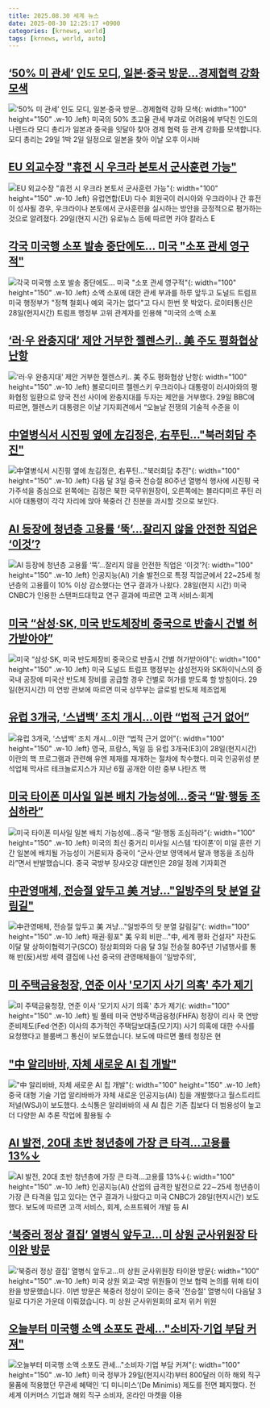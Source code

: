 ```yaml
---
title: 2025.08.30 세계 뉴스
date: 2025-08-30 12:25:17 +0900
categories: [krnews, world]
tags: [krnews, world, auto]
---
```

## [‘50% 미 관세’ 인도 모디, 일본·중국 방문…경제협력 강화 모색](https://n.news.naver.com/mnews/article/056/0012018883)

![‘50% 미 관세’ 인도 모디, 일본·중국 방문…경제협력 강화 모색](https://mimgnews.pstatic.net/image/origin/056/2025/08/29/12018883.jpg?type=nf220_150){: width="100" height="150" .w-10 .left}
미국의 50% 초고율 관세 부과로 어려움에 부닥친 인도의 나렌드라 모디 총리가 일본과 중국을 잇달아 찾아 경제 협력 등 관계 강화를 모색합니다. 모디 총리는 29일 1박 2일 일정으로 일본을 찾아 이날 오후 이시바

## [EU 외교수장 "휴전 시 우크라 본토서 군사훈련 가능"](https://n.news.naver.com/mnews/article/003/0013450985)

![EU 외교수장 "휴전 시 우크라 본토서 군사훈련 가능"](https://mimgnews.pstatic.net/image/origin/003/2025/08/30/13450985.jpg?type=nf220_150){: width="100" height="150" .w-10 .left}
유럽연합(EU) 다수 회원국이 러시아와 우크라이나 간 휴전이 성사될 경우, 우크라이나 본토에서 군사훈련을 실시하는 방안을 긍정적으로 평가하는 것으로 알려졌다. 29일(현지 시간) 유로뉴스 등에 따르면 카야 칼라스 E

## [각국 미국행 소포 발송 중단에도… 미국 "소포 관세 영구적"](https://n.news.naver.com/mnews/article/469/0000884222)

![각국 미국행 소포 발송 중단에도… 미국 "소포 관세 영구적"](https://mimgnews.pstatic.net/image/origin/469/2025/08/29/884222.jpg?type=nf220_150){: width="100" height="150" .w-10 .left}
소액 소포에 대한 관세 부과를 하루 앞두고 도널드 트럼프 미국 행정부가 "정책 철회나 예외 국가는 없다"고 다시 한번 못 박았다. 로이터통신은 28일(현지시간) 트럼프 행정부 고위 관계자를 인용해 "미국의 소액 소포

## [‘러·우 완충지대’ 제안 거부한 젤렌스키.. 美 주도 평화협상 난항](https://n.news.naver.com/mnews/article/023/0003926231)

![‘러·우 완충지대’ 제안 거부한 젤렌스키.. 美 주도 평화협상 난항](https://mimgnews.pstatic.net/image/origin/023/2025/08/30/3926231.jpg?type=nf220_150){: width="100" height="150" .w-10 .left}
볼로디미르 젤렌스키 우크라이나 대통령이 러시아와의 평화협정 일환으로 양국 전선 사이에 완충지대를 두자는 제안을 거부했다. 29일 BBC에 따르면, 젤렌스키 대통령은 이날 기자회견에서 “오늘날 전쟁의 기술적 수준을 이

## [中열병식서 시진핑 옆에 左김정은, 右푸틴…"북러회담 추진"](https://n.news.naver.com/mnews/article/011/0004526964)

![中열병식서 시진핑 옆에 左김정은, 右푸틴…"북러회담 추진"](https://mimgnews.pstatic.net/image/origin/011/2025/08/30/4526964.jpg?type=nf220_150){: width="100" height="150" .w-10 .left}
다음 달 3일 중국 전승절 80주년 열병식 행사에 시진핑 국가주석을 중심으로 왼쪽에는 김정은 북한 국무위원장이, 오른쪽에는 블라디미르 푸틴 러시아 대통령이 각각 자리에 앉아 북중러 간 친분을 과시할 것으로 보인다.

## [AI 등장에 청년층 고용률 ‘뚝’…잘리지 않을 안전한 직업은 ‘이것’?](https://n.news.naver.com/mnews/article/011/0004527011)

![AI 등장에 청년층 고용률 ‘뚝’…잘리지 않을 안전한 직업은 ‘이것’?](https://mimgnews.pstatic.net/image/origin/011/2025/08/30/4527011.jpg?type=nf220_150){: width="100" height="150" .w-10 .left}
인공지능(AI) 기술 발전으로 특정 직업군에서 22~25세 청년층의 고용률이 10% 이상 감소했다는 연구 결과가 나왔다. 28일(현지 시간) 미국 CNBC가 인용한 스탠퍼드대학교 연구 결과에 따르면 고객 서비스·회계

## [미국 “삼성·SK, 미국 반도체장비 중국으로 반출시 건별 허가받아야”](https://n.news.naver.com/mnews/article/009/0005549968)

![미국 “삼성·SK, 미국 반도체장비 중국으로 반출시 건별 허가받아야”](https://mimgnews.pstatic.net/image/origin/009/2025/08/29/5549968.jpg?type=nf220_150){: width="100" height="150" .w-10 .left}
미국 도널드 트럼프 행정부는 삼성전자와 SK하이닉스의 중국내 공장에 미국산 반도체 장비를 공급할 경우 건별로 허가를 받도록 할 방침이다. 29일(현지시간) 미 연방 관보에 따르면 미국 상무부는 글로벌 반도체 제조업체

## [유럽 3개국, ‘스냅백’ 조치 개시…이란 “법적 근거 없어”](https://n.news.naver.com/mnews/article/018/0006101315)

![유럽 3개국, ‘스냅백’ 조치 개시…이란 “법적 근거 없어”](https://mimgnews.pstatic.net/image/origin/018/2025/08/29/6101315.jpg?type=nf220_150){: width="100" height="150" .w-10 .left}
영국, 프랑스, 독일 등 유럽 3개국(E3)이 28일(현지시간) 이란의 핵 프로그램과 관련해 유엔 제재를 재개하는 절차에 착수했다. 미국 인공위성 분석업체 막사르 테크놀로지스가 지난 6월 공개한 이란 중부 나탄즈 핵

## [미국 타이폰 미사일 일본 배치 가능성에…중국 “말·행동 조심하라”](https://n.news.naver.com/mnews/article/056/0012018803)

![미국 타이폰 미사일 일본 배치 가능성에…중국 “말·행동 조심하라”](https://mimgnews.pstatic.net/image/origin/056/2025/08/29/12018803.jpg?type=nf220_150){: width="100" height="150" .w-10 .left}
미국의 최신 중거리 미사일 시스템 ‘타이폰’이 미일 훈련 기간 일본에 배치될 가능성이 거론되자 중국이 “군사·안보 영역에서 말과 행동을 조심하라”면서 반발했습니다. 중국 국방부 장샤오강 대변인은 28일 정례 기자회견

## [中관영매체, 전승절 앞두고 美 겨냥…"일방주의 탓 분열 갈림길"](https://n.news.naver.com/mnews/article/001/0015594576)

![中관영매체, 전승절 앞두고 美 겨냥…"일방주의 탓 분열 갈림길"](https://mimgnews.pstatic.net/image/origin/001/2025/08/29/15594576.jpg?type=nf220_150){: width="100" height="150" .w-10 .left}
패권·횡포" 美 우회 비판…"中, 세계 평화 건설자" 자찬도 이달 말 상하이협력기구(SCO) 정상회의와 다음 달 3일 전승절 80주년 기념행사를 통해 반(反)서방 세력 결집에 나선 중국의 관영매체들이 '일방주의',

## [미 주택금융청장, 연준 이사 '모기지 사기 의혹' 추가 제기](https://n.news.naver.com/mnews/article/052/0002239762)

![미 주택금융청장, 연준 이사 '모기지 사기 의혹' 추가 제기](https://mimgnews.pstatic.net/image/origin/052/2025/08/29/2239762.jpg?type=nf220_150){: width="100" height="150" .w-10 .left}
빌 풀테 미국 연방주택금융청(FHFA) 청장이 리사 쿡 연방준비제도(Fed·연준) 이사의 추가적인 주택담보대출(모기지) 사기 의혹에 대한 수사를 요청했다고 블룸버그 통신이 보도했습니다. 보도에 따르면 풀테 청장은 현

## ["中 알리바바, 자체 새로운 AI 칩 개발"](https://n.news.naver.com/mnews/article/448/0000553326)

!["中 알리바바, 자체 새로운 AI 칩 개발"](https://mimgnews.pstatic.net/image/origin/448/2025/08/30/553326.jpg?type=nf220_150){: width="100" height="150" .w-10 .left}
중국 대형 기술 기업 알리바바가 자체 새로운 인공지능(AI) 칩을 개발했다고 월스트리트저널(WSJ)이 보도했다. 소식통은 알리바바의 새 AI 칩은 기존 칩보다 더 범용성이 높고 더 다양한 AI 추론 작업에 활용될 수

## [AI 발전, 20대 초반 청년층에 가장 큰 타격…고용률 13%↓](https://n.news.naver.com/mnews/article/025/0003465461)

![AI 발전, 20대 초반 청년층에 가장 큰 타격…고용률 13%↓](https://mimgnews.pstatic.net/image/origin/025/2025/08/29/3465461.jpg?type=nf220_150){: width="100" height="150" .w-10 .left}
인공지능(AI) 산업의 급격한 발전으로 22∼25세 청년층이 가장 큰 타격을 입고 있다는 연구 결과가 나왔다고 미국 CNBC가 28일(현지시간) 보도했다. 보도에 따르면 고객 서비스, 회계, 소프트웨어 개발 등 AI

## [‘북중러 정상 결집’ 열병식 앞두고…미 상원 군사위원장 타이완 방문](https://n.news.naver.com/mnews/article/056/0012018982)

![‘북중러 정상 결집’ 열병식 앞두고…미 상원 군사위원장 타이완 방문](https://mimgnews.pstatic.net/image/origin/056/2025/08/29/12018982.jpg?type=nf220_150){: width="100" height="150" .w-10 .left}
미국 상원 외교·국방 위원들이 안보 협력 논의를 위해 타이완을 방문했습니다. 이번 방문은 북중러 정상이 모이는 중국 '전승절' 열병식이 다음달 3일로 다가온 가운데 이뤄졌습니다. 미 상원 군사위원회의 로저 위커 위원

## [오늘부터 미국행 소액 소포도 관세…"소비자·기업 부담 커져"](https://n.news.naver.com/mnews/article/018/0006101915)

![오늘부터 미국행 소액 소포도 관세…"소비자·기업 부담 커져"](https://mimgnews.pstatic.net/image/origin/018/2025/08/29/6101915.jpg?type=nf220_150){: width="100" height="150" .w-10 .left}
미국 정부가 29일(현지시각)부터 800달러 이하 해외 직구 물품에 적용했던 무관세 혜택인 ‘디 미니미스’(De Minimis) 제도를 전면 폐지했다. 전 세계 이커머스 기업과 해외 직구 소비자, 온라인 마켓을 이용

